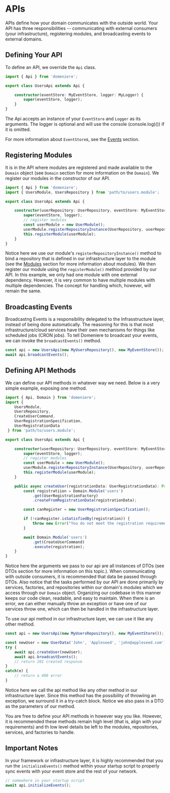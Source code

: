 # APIs
APIs define how your domain communicates with the outside world. Your API has three responsibilities -- communicating with external consumers (your infrastructure), registering modules, and broadcasting events to external domains.

## Defining Your API
To define an API, we override the `Api` class.
```ts
import { Api } from 'domeniere';

export class UsersApi extends Api {

    constructor(eventStore: MyEventStore, logger: MyLogger) {
        super(eventStore, logger);
    }
}
```
The Api accepts an instance of your `EventStore` and `Logger` as its arguments. The logger is optional and will use the console (console.log)()) if it is omitted.

For more information about `EventStore`s, see the [Events](./../event/README.md) section.

## Registering Modules
It is in the API where modules are registered and made available to the `Domain` object (see `Domain` section for more information on the `Domain`). We register our modules in the constructor of our API.
```ts
import { Api } from 'domeniere';
import { UsersModule, UsersRepository } from 'path/to/users.module';

export class UsersApi extends Api {

    constructor(userRepository: UserRepository, eventStore: MyEventStore, logger: MyLogger) {
        super(eventStore, logger);
        // register modules
        const userModule = new UserModule();
        userModule.registerRepositoryInstance(UserRepository, userRepository);
        this.registerModule(userModule);
    }
}
```
Notice here we use our module's `registerRepositoryInstance()` method to bind a repository that is defined in our infrastructure layer to the module (see the [Modules](./../module/README.md) section for more information about modules). We then register our module using the `registerModule()` methiod provided by our API. In this example, we only had one module with one external dependency. However, it is very common to have multiple modules with multiple dependencies. The concept for handling which, however, will remain the same.

## Broadcasting Events
Broadcastng Events is a responsibility delegated to the Infrasstructure layer, instead of being done automatically. The reasoning for this is that most infrastructure/cloud services have their own mechanisms for things like scheduled jobs (CRON jobs). To tell Domeniere to broadcast your events, we can invoke the `broadcastEvents()` method.
```ts
const api = new UsersApi(new MyUsersRepository(), new MyEventStore());
await api.broadcastEvents();
```

## Defining API Methods
We can define our API methods in whatever way we need. Below is a very simple example, exposing one method.
```ts
import { Api, Domain } from 'domeniere';
import { 
    UsersModule, 
    UsersRepository, 
    CreateUserCommand, 
    UserRegistrationSpecification,
    UserRegistrationData
 } from 'path/to/users.module';

export class UsersApi extends Api {

    constructor(userRepository: UserRepository, eventStore: MyEventStore, logger: MyLogger) {
        super(eventStore, logger);
        // register modules
        const userModule = new UserModule();
        userModule.registerRepositoryInstance(UserRepository, userRepository);
        this.registerModule(userModule);
    }

    public async createUser(registrationData: UserRegistrationData): Promise<void> {
        const registratiion = Domain.Module('users')
            .get(UserRegistrationFactory)
            .createFromRegistrationData(registrationData);

        const canRegister = new UserRegistrationSpecification();

        if (!canRegister.isSatisfiedBy(registration)) {
            throw new Error("You do not meet the registration requirements");
        }

        await Domain.Module('users')
            .get(CreateUserCommand)
            .execute(registration);
    }
}
```
Notice here the arguments we pass to our api are all instances of DTOs (see DTOs section for more information on this topic.). When communicating with outside consumers, it is recommended that data be passed through DTOs. Also notice that the tasks performed by our API are done primarily by services, factories, and repositories within our domain's modules which we access through our `Domain` object. Organizing our codebase in this manner keeps our code clean, readable, and easy to maintain. When there is an error, we can either manually throw an exception or have one of our services throw one, which can then be handled in the infrastructure layer.

To use our api method in our infrastructure layer, we can use it like any other method.
```ts
const api = new UsersApi(new MyUsersRepository(), new MyEventStore());

const newUser = new UserData('John', 'Appleseed', 'john@appleseed.com');
try {
    await api.createUser(newUser);
    await api.broadcastEvents();
    // return 201 created response
}
catch(e) {
    // return a 400 error
}
```
Notice here we call the api method like any other method in our infrastructure layer. Since this method has the possibility of throwiing an exception, we surround it in a try-catch block. Notice we also pass in a DTO as the parameters of our method.

You are free to define your API methods in however way you like. However, it is recommended these methods remain high level (that is, align with your requirements) and th low level details be left to the modules, repositories, services, and factories to handle.

## Important Notes
In your framework or infrastructure layer, it is highly recommended that you run the `initializeEvents()` method within youur startup script to properly sync events with your event store and the rest of your network.
```ts
// somewhere in your startup script
await api.initializeEvents();
```